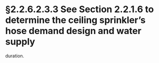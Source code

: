 # §2.2.6.2.3.3 See Section 2.2.1.6 to determine the ceiling sprinkler’s hose demand design and water supply



duration.